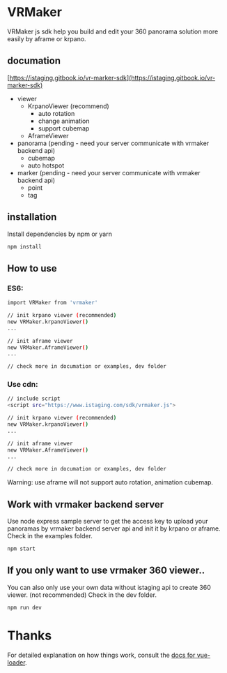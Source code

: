# VRMaker

VRMaker js sdk help you build and edit your 360 panorama solution more easily by aframe or krpano.

## documation
[https://istaging.gitbook.io/vr-marker-sdk](https://istaging.gitbook.io/vr-marker-sdk)

- viewer
  - KrpanoViewer (recommend)
    - auto rotation
    - change animation
    - support cubemap
  - AframeViewer
- panorama (pending - need your server communicate with vrmaker backend api)
  - cubemap
  - auto hotspot
- marker (pending - need your server communicate with vrmaker backend api)
  - point
  - tag

## installation

Install dependencies by npm or yarn

``` bash
npm install
```

## How to use

### ES6:

``` bash
import VRMaker from 'vrmaker'

// init krpano viewer (recommended)
new VRMaker.krpanoViewer()
...

// init aframe viewer
new VRMaker.AframeViewer()
...

// check more in documation or examples, dev folder
```

### Use cdn:

``` bash
// include script
<script src="https://www.istaging.com/sdk/vrmaker.js">

// init krpano viewer (recommended)
new VRMaker.krpanoViewer()
...

// init aframe viewer
new VRMaker.AframeViewer()
...

// check more in documation or examples, dev folder
```

Warning: use aframe will not support auto rotation, animation cubemap.

## Work with vrmaker backend server
Use node express sample server to get the access key to upload your panoramas by vrmaker backend server api and init it by krpano or aframe.
Check in the examples folder.

``` bash
npm start
```

## If you only want to use vrmaker 360 viewer..
You can also only use your own data without istaging api to create 360 viewer. (not recommended)
Check in the dev folder.

``` bash
npm run dev
```

# Thanks


For detailed explanation on how things work, consult the [docs for vue-loader](http://vuejs.github.io/vue-loader).
